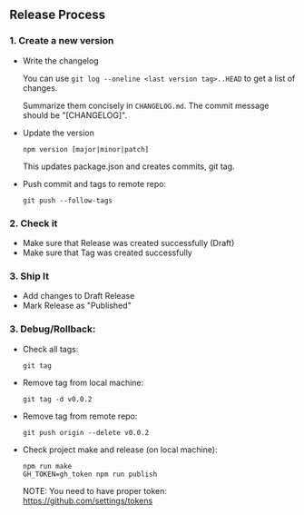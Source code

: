 ## Release Process

### 1. Create a new version

- Write the changelog

  You can use `git log --oneline <last version tag>..HEAD` to get a list of changes.

  Summarize them concisely in `CHANGELOG.md`. The commit  message should be "[CHANGELOG]".

- Update the version

  ```
  npm version [major|minor|patch]
  ```

  This updates package.json and creates commits, git tag.

- Push commit and tags to remote repo:
  ```
  git push --follow-tags
  ```


### 2. Check it

- Make sure that Release was created successfully (Draft)
- Make sure that Tag was created successfully


### 3. Ship It

- Add changes to Draft Release
- Mark Release as "Published"


### 3. Debug/Rollback:

- Check all tags:

  ```
  git tag
  ```

- Remove tag from local machine:

  ```
  git tag -d v0.0.2
  ```

- Remove tag from remote repo:

  ```
  git push origin --delete v0.0.2
  ```

- Check project make and release (on local machine):

  ```
  npm run make
  GH_TOKEN=gh_token npm run publish
  ```

  NOTE: You need to have proper token:
  https://github.com/settings/tokens
